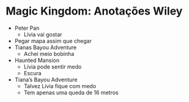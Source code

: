 # Magic Kingdom: Anotações Wiley

- Peter Pan
  - Lívia vai gostar
- Pegar mapa assim que chegar
- Tianas Bayou Adventure
  - Achei meio bobinha
- Haunted Mansion
  - Lívia pode sentir medo
  - Escura
- Tiana’s Bayou Adventure
  - Talvez Lívia fique com medo
  - Tem apenas uma queda de 16 metros
